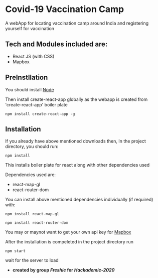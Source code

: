 # Covid-19 Vaccination Camp

A webApp for locating vaccination camp around India and registering yourself for vaccination

## Tech and Modules included are:
- React JS (with CSS)
- Mapbox

## PreInstllation
You should install [Node](https://nodejs.org/en/download/)

Then install create-react-app globally as the webapp is created from 'create-react-app' boiler plate

`npm install create-react-app -g`

## Installation
If you already have above mentioned downloads then,
In the project directory, you should run:

`npm install `

This installs boiler plate for react along with other dependencies used

Dependencies used are:
- react-map-gl
- react-router-dom

You can install above mentioned dependencies individually (if required) with:

`npm install react-map-gl`

`npm install react-router-dom`

You may or maynot want to get your own api key for [Mapbox](https://account.mapbox.com/access-tokens/create)

After the installation is compeleted in the project directory run

`npm start`

wait for the server to load


- **created by group _Freshie_ for _Hackademic-2020_**
